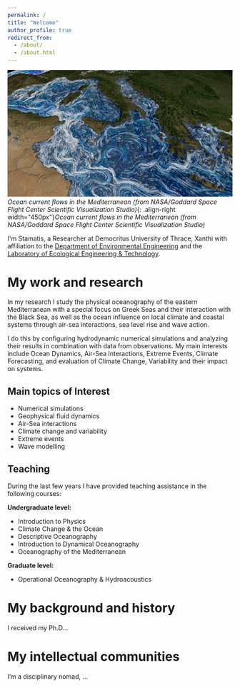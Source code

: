 ```yaml
---
permalink: /
title: "Welcome"
author_profile: true
redirect_from: 
  - /about/
  - /about.html
---
```


![](/images/med_final_03.03000.jpg)*Ocean current flows in the Mediterranean (from NASA/Goddard Space Flight Center Scientific Visualization Studio)*{: .align-right width="450px"}*Ocean current flows in the Mediterranean (from NASA/Goddard Space Flight Center Scientific Visualization Studio)*

I'm Stamatis, a Researcher at Democritus University of Thrace, Xanthi with affiliation to the [Department of Environmental Engineering](https://env.duth.gr/en/) and the [Laboratory of Ecological Engineering & Technology](https://env.duth.gr/en/laboratories/lab5/).

My work and research
======
In my research I study the physical oceanography of the eastern Mediterranean with a special focus on Greek Seas and their interaction with the Black Sea, as well as the ocean influence on local climate and coastal systems through air-sea interactions, sea level rise and wave action. 

I do this by configuring hydrodynamic numerical simulations and analyzing their results in combination with data from observations. My main interests include Ocean Dynamics, Air-Sea Interactions, Extreme Events, Climate Forecasting, and evaluation of Climate Change, Variability and their impact on systems.

Main topics of Interest
------
- Numerical simulations
- Geophysical fluid dynamics
- Air-Sea interactions
- Climate change and variability
- Extreme events
- Wave modelling

Teaching
------
During the last few years I have provided teaching assistance in the following courses:

**Undergraduate level:**
- Introduction to Physics
- Climate Change & the Ocean
- Descriptive Oceanography
- Introduction to Dynamical Oceanography
- Oceanography of the Mediterranean

**Graduate level:**
- Operational Oceanography & Hydroacoustics

My background and history
======
I received my Ph.D... <!-- from the UC-Berkeley School of Information, my M.A. from the Communication, Culture, and Technology program at Georgetown University, and my B.A. in the Humanities program at the University of Texas at Austin. For just under five years after receiving my Ph.D, I was at the Berkeley Institute for Data Science as a staff ethnographer. At BIDS, I was first a postdoctoral scholar, then became a principal investigator and led several research and education efforts, including the institute’s Data Science Studies efforts and the Best Practices in Data Science series.-->

My intellectual communities
======
I’m a disciplinary nomad, ...<!-- integrating disciplines like computer science, information science, social psychology, and organization/management science with fields like philosophy, sociology, anthropology, and history of science and technology. In terms of academic specialties, I spend a lot of my time in the fields of Science and Technology Studies, Computer-Supported Cooperative Work, and new media / internet studies. Methodologically, while I am trained as a qualitative ethnographer, I also rely on other qualitative, quantitative, and computational methods. I often use more statistical forms of analysis to contextualize and further support more qualitative approaches, frequently collaborating with people from other disciplines. I frequently speak at conferences and events, and I also consult with various groups, organizations, and companies about a wide range of topics.-->
